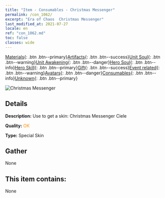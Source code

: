```yaml
---
title: "Item - Consumables - Christmas Messenger"
permalink: /con_1062/
excerpt: "Era of Chaos  Christmas Messenger"
last_modified_at: 2021-07-27
locale: en
ref: "con_1062.md"
toc: false
classes: wide
---
```

 [Materials](/Items/){: .btn .btn--primary}[Artifacts](/Items/Artifacts/){: .btn .btn--success}[Unit Soul](/Items/UnitSoul/){: .btn .btn--warning}[Unit Awakening](/Items/UnitAwakening/){: .btn .btn--danger}[Hero Soul](/Items/HeroSoul/){: .btn .btn--info}[Hero Skill](/Items/HeroSkill/){: .btn .btn--primary}[Gift](/Items/Gift/){: .btn .btn--success}[Event related](/Items/Events/){: .btn .btn--warning}[Avatars](/Items/Avatars/){: .btn .btn--danger}[Consumables](/Items/Consumables/){: .btn .btn--info}[Unknown](/Items/Unknown/){: .btn .btn--primary}

 ![Christmas Messenger](/images/h/h_Ciele5.jpg)

## Details
 **Description:** Use to get a skin: Christmas Messenger Ciele

 **Quality:** <span style="color: #FF8C00">OK</span>

 **Type:** Special Skin

## Gather

  None

## This item contains:

  None

